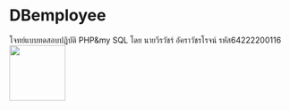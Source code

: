 # DBemployee
โจทย์แบบทดสอบปฏิบัติ PHP&amp;my SQL
โดย นายวีรวัชร์ อัคราวัชรโรจน์ 
รหัส64222200116
<br><img src="https://pbs.twimg.com/media/DxERDA9VsAA5ABO.jpg" width="100"/></br>
